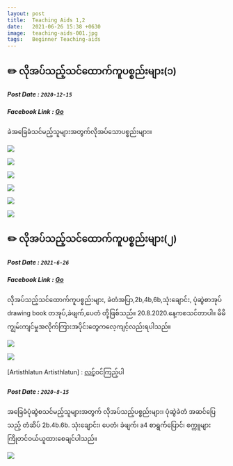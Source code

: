 ```yaml
---
layout: post
title:  Teaching Aids 1,2
date:   2021-06-26 15:38 +0630
image:  teaching-aids-001.jpg
tags:   Beginner Teaching-aids
---
```

## ✏️ လိုအပ်သည့်သင်ထောက်ကူပစ္စည်းများ(၁)
##### Post Date : `2020-12-15`
##### Facebook Link : [Go](https://www.facebook.com/groups/243207936740930/permalink/319930232402033/)
ခဲအခြေခံသင်မည့်သူများအတွက်လိုအပ်သောပစ္စည်းများ။

![]({{site.baseurl}}/img/teaching-aids-001/001.jpg)

![]({{site.baseurl}}/img/teaching-aids-001/002.jpg)

![]({{site.baseurl}}/img/teaching-aids-001/003.jpg)

![]({{site.baseurl}}/img/teaching-aids-001/004.jpg)

![]({{site.baseurl}}/img/teaching-aids-001/005.jpg)

![]({{site.baseurl}}/img/teaching-aids-001/006.jpg)


## ✏️ လိုအပ်သည့်သင်ထောက်ကူပစ္စည်းများ(၂)
##### Post Date : `2021-6-26`
##### Facebook Link : [Go](https://www.facebook.com/groups/243207936740930/permalink/415184699543252/)
လိုအပ်သည့်သင်ထောက်ကူပစ္စည်းများ, ခဲတံအပြာ,2b,4b,6b,သုံးချောင်း,
ပုံဆွဲစာအုပ် drawing book တအုပ်,ခဲဖျက်,ပေတံ တို့ဖြစ်သည်။
20.8.2020.နေ့ကစသင်တာပါ။
မိမိကျွမ်းကျင်မှုအလိုက်ကြားအပိုင်းတွေကလေ့ကျင့်လည်းရပါသည်။

![]({{site.baseurl}}/img/teaching-aids-002/001.jpg)

![]({{site.baseurl}}/img/teaching-aids-002/002.jpg)


[Artisthlatun Artisthlatun] : [လင့်](https://www.facebook.com/468803447268489/posts/781168749365289/ )ဝင်ကြည့်ပါ
##### Post Date : `2020-8-15`
အခြေခံပုံဆွဲစသင်မည့်သူများအတွက် လိုအပ်သည့်ပစ္စည်းများ၊
ပုံဆွဲခဲတံ အဆင်ပြေသည့် တံဆိပ်
2b.4b.6b. သုံးချောင်း၊ ပေတံ၊ ခဲဖျက်၊ a4 စာရွက်ပြောင်၊ စက္ကူများ
ကြိုတင်ဝယ်ယူထားစေချင်ပါသည်။

![]({{site.baseurl}}/img/teaching-aids-002/003.jpg)